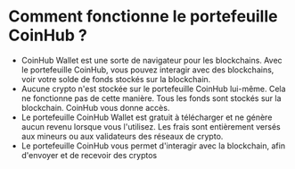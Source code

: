 # Comment fonctionne le portefeuille CoinHub ?

- CoinHub Wallet est une sorte de navigateur pour les blockchains. Avec le portefeuille CoinHub, vous pouvez interagir avec des blockchains, voir votre solde de fonds stockés sur la blockchain.
- Aucune crypto n'est stockée sur le portefeuille CoinHub lui-même. Cela ne fonctionne pas de cette manière. Tous les fonds sont stockés sur la blockchain. CoinHub vous donne accès.
- Le portefeuille CoinHub Wallet est gratuit à télécharger et ne génère aucun revenu lorsque vous l'utilisez. Les frais sont entièrement versés aux mineurs ou aux validateurs des réseaux de crypto.
- Le portefeuille CoinHub vous permet d'interagir avec la blockchain, afin d'envoyer et de recevoir des cryptos


